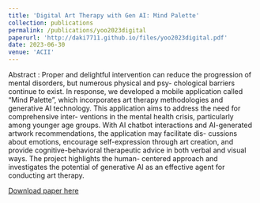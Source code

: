 ```yaml
---
title: 'Digital Art Therapy with Gen AI: Mind Palette'
collection: publications
permalink: /publications/yoo2023digital
paperurl: 'http://daki7711.github.io/files/yoo2023digital.pdf'
date: 2023-06-30
venue: 'ACII'
---
```


Abstract : Proper and delightful intervention can reduce the progression of mental disorders, but numerous physical and psy- chological barriers continue to exist. In response, we developed a mobile application called “Mind Palette”, which incorporates art therapy methodologies and generative AI technology. This application aims to address the need for comprehensive inter- ventions in the mental health crisis, particularly among younger age groups. With AI chatbot interactions and AI-generated artwork recommendations, the application may facilitate dis- cussions about emotions, encourage self-expression through art creation, and provide cognitive-behavioral therapeutic advice in both verbal and visual ways. The project highlights the human- centered approach and investigates the potential of generative AI as an effective agent for conducting art therapy.

[Download paper here](http://daki7711.github.io/files/yoo2023digital.pdf)
